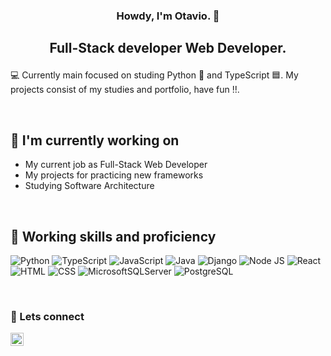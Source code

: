 
<h3 align="center"> 
  Howdy, I'm Otavio. 👋
</h3>
<h2 align="center">
  
  Full-Stack developer Web Developer.
</h2>

 💻 Currently main focused on studing Python 🐍 and TypeScript 🟦. My projects consist of my studies and portfolio, have fun !!.

</br>

## 🔭 I'm currently working on
- My current job as Full-Stack Web Developer
- My projects for practicing new frameworks
- Studying Software Architecture

</br>

## 💼 Working skills and proficiency

![Python](https://img.shields.io/badge/python-3670A0?style=for-the-badge&logo=python&logoColor=ffdd54)      ![TypeScript](https://img.shields.io/badge/typescript-%23007ACC.svg?style=for-the-badge&logo=typescript&logoColor=white)      ![JavaScript](https://img.shields.io/badge/javascript-%23323330.svg?style=for-the-badge&logo=javascript&logoColor=%23F7DF1E)      ![Java](https://img.shields.io/badge/java-%23ED8B00.svg?style=for-the-badge&logo=openjdk&logoColor=white)     ![Django](https://img.shields.io/badge/Django-092E20?style=for-the-badge&logo=django&logoColor=white)    ![Node JS](https://img.shields.io/badge/Node.js-43853D?style=for-the-💼badge&logo=node.js&logoColor=white)    ![React](https://img.shields.io/badge/React-20232A?style=for-the-badge&logo=react&logoColor=61DAFB)     ![HTML](https://img.shields.io/badge/HTML5-E34F26?style=for-the-badge&logo=html5&logoColor=white)    ![CSS](https://img.shields.io/badge/CSS3-1572B6?style=for-the-badge&logo=css3&logoColor=white)     ![MicrosoftSQLServer](https://img.shields.io/badge/Microsoft%20SQL%20Server-CC2927?style=for-the-badge&logo=microsoft%20sql%20server&logoColor=white)    ![PostgreSQL](https://img.shields.io/badge/PostgreSQL-316192?style=for-the-badge&logo=postgresql&logoColor=white
)

</br>

### 🤝 Lets connect

<p align="center"> 
<a href="https://www.linkedin.com/in/otavio-emilio"><img align="left" src="https://raw.githubusercontent.com/yushi1007/yushi1007/main/images/linkedin.svg" alt="Otavio Linkedin" width="21px"/></a>
</p>







